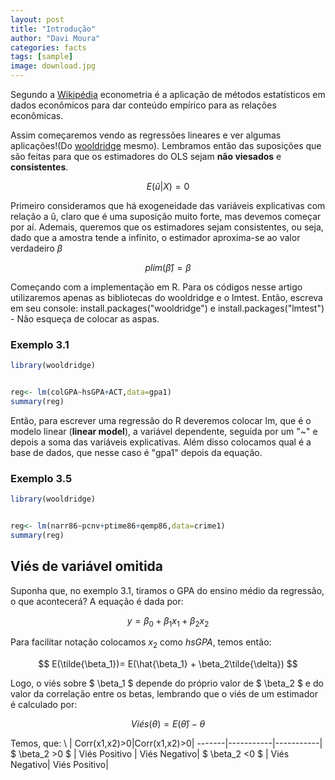 ```yaml
---
layout: post
title: "Introdução"
author: "Davi Moura"
categories: facts
tags: [sample]
image: download.jpg
---
```


Segundo a [Wikipédia](https://en.wikipedia.org/wiki/Econometrics)  econometria é a aplicação de métodos estatísticos em dados econômicos para dar conteúdo empírico para as relações econômicas.

Assim começaremos vendo as regressões lineares e ver algumas aplicações!(Do [wooldridge](https://www.amazon.com.br/Introdu%C3%A7%C3%A3o-%C3%A0-econometria-abordagem-moderna/dp/8522125643/ref=sr_1_1?__mk_pt_BR=%C3%85M%C3%85%C5%BD%C3%95%C3%91&crid=1PM8D1E0KQIYC&dchild=1&keywords=wooldridge&qid=1595773140&sprefix=wooldri%2Caps%2C306&sr=8-1) mesmo). Lembramos então das suposições que são feitas para que os estimadores do OLS sejam **não viesados** e **consistentes**.

$$ E(\hat{u}|X)=0  $$

Primeiro consideramos que há exogeneidade das variáveis explicativas com relação a û, claro que é uma suposição muito forte, mas devemos começar por aí. Ademais, queremos que os estimadores sejam consistentes, ou seja, dado que a amostra tende a infinito, o estimador aproxima-se ao valor verdadeiro $\beta$


$$plim(\hat{\beta})=\beta$$


Começando com a implementação em R. Para os códigos nesse artigo utilizaremos apenas as bibliotecas do wooldridge e o lmtest. Então, escreva em seu console:
install.packages("wooldridge") e install.packages("lmtest") - Não esqueça de colocar as aspas.

### Exemplo 3.1

``` r
library(wooldridge)


reg<- lm(colGPA~hsGPA+ACT,data=gpa1)
summary(reg)
```

Então, para escrever uma regressão do R deveremos colocar lm, que é o modelo linear (**linear model**), a variável dependente, seguida por um "~" e depois a soma das variáveis explicativas. Além disso colocamos qual é a base de dados, que nesse caso é "gpa1" depois da equação.

### Exemplo 3.5

``` r
library(wooldridge)


reg<- lm(narr86~pcnv+ptime86+qemp86,data=crime1)
summary(reg)
```

## Viés de variável omitida

Suponha que, no exemplo 3.1, tiramos o GPA do ensino médio da regressão, o que acontecerá? A equação é dada por:

$$ y = \beta_0 + \beta_1 x_1+ \beta_2 x_2 $$

Para facilitar notação colocamos $x_2$ como *hsGPA*, temos então:

$$ E(\tilde{\beta_1})= E(\hat{\beta_1} + \beta_2\tilde{\delta}) $$

Logo, o viés sobre $ \beta_1 $ depende do próprio valor de $ \beta_2 $ e do valor da correlação entre os betas, lembrando que o viés de um estimador é calculado por:

$$ Viés(\theta) = E(\hat{\theta}) - \theta $$

Temos, que:
    \ |  Corr(x1,x2)>0|Corr(x1,x2)>0|
-------|-----------|-----------|
$ \beta_2 >0 $     | Viés Positivo | Viés Negativo|
$ \beta_2 <0 $    | Viés Negativo| Viés Positivo|
